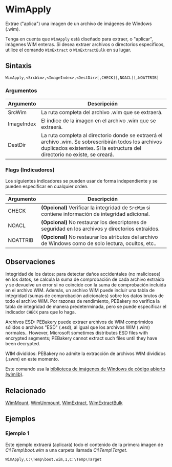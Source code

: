 # WimApply

Extrae ("aplica") una imagen de un archivo de imágenes de Windows (.wim).

 Tenga en cuenta que `WimApply` está diseñado para extraer, o "aplicar", imágenes WIM enteras. Si desea extraer archivos o directorios específicos, utilice el comando `WimExtract` o `WimExtractBulk` en su lugar.

## Sintaxis

```pebakery
WimApply,<SrcWim>,<ImageIndex>,<DestDir>[,CHECK][,NOACL][,NOATTRIB]
```

### Argumentos

| Argumento | Descripción |
| --- | --- |
| SrcWim | La ruta completa del archivo .wim que se extraerá. |
| ImageIndex | El índice de la imagen en el archivo .wim que se extraerá. |
| DestDir | La ruta completa al directorio donde se extraerá el archivo .wim. Se sobrescribirán todos los archivos duplicados existentes. Si la estructura del directorio no existe, se creará. |

### Flags (Indicadores)

Los siguientes indicadores se pueden usar de forma independiente y se pueden especificar en cualquier orden.

| Argumento | Descripción |
| --- | --- |
| CHECK | **(Opcional)** Verificar la integridad de `SrcWim` si contiene información de integridad adicional. |
| NOACL | **(Opcional)** No restaurar los descriptores de seguridad en los archivos y directorios extraídos. |
| NOATTRIB | **(Opcional)** No restaurar los atributos del archivo de Windows como de solo lectura, ocultos, etc.. |

## Observaciones

Integridad de los datos: para detectar daños accidentales (no maliciosos) en los datos, se calcula la suma de comprobación de cada archivo extraído y se devuelve un error si no coincide con la suma de comprobación incluida en el archivo WIM. Además, un archivo WIM puede incluir una tabla de integridad (sumas de comprobación adicionales) sobre los datos brutos de todo el archivo WIM. Por razones de rendimiento, PEBakery no verifica la tabla de integridad de manera predeterminada, pero se puede especificar el indicador `CHECK` para que lo haga.

Archivos ESD: PEBakery puede extraer archivos de WIM comprimidos sólidos o archivos "ESD" (.esd), al igual que los archivos WIM (.wim) normales.. However, Microsoft sometimes distributes ESD files with encrypted segments; PEBakery cannot extract such files until they have been decrypted.

WIM divididos: PEBakery no admite la extracción de archivos WIM divididos (.swm) en este momento.

Este comando usa la [biblioteca de imágenes de Windows de código abierto (wimlib)](https://wimlib.net/).

## Relacionado

[WimMount](./WimMount.md), [WimUnmount](./WimUnmount.md), [WimExtract](./WimExtract.md), [WimExtractBulk](./WimExtractBulk.md)

## Ejemplos

### Ejemplo 1

Este ejemplo extraerá (aplicará) todo el contenido de la primera imagen de *C:\Temp\boot.wim* a una carpeta llamada *C:\Temp\Target*.

```pebakery
WimApply,C:\Temp\boot.wim,1,C:\Temp\Target
```
